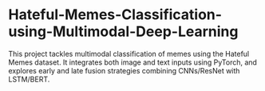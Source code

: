 # Hateful-Memes-Classification-using-Multimodal-Deep-Learning
This project tackles multimodal classification of memes using the Hateful Memes dataset. It integrates both image and text inputs using PyTorch, and explores early and late fusion strategies combining CNNs/ResNet with LSTM/BERT.
